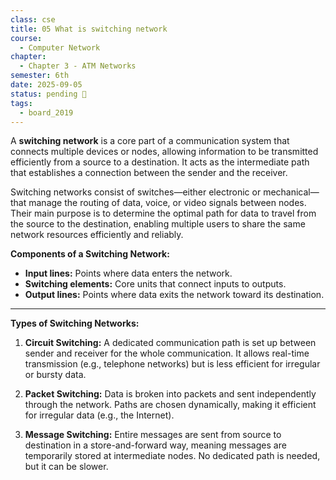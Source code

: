 ```yaml
---
class: cse
title: 05 What is switching network
course:
  - Computer Network
chapter:
  - Chapter 3 - ATM Networks
semester: 6th
date: 2025-09-05
status: pending 🛑
tags:
  - board_2019
---
```


A **switching network** is a core part of a communication system that connects multiple devices or nodes, allowing information to be transmitted efficiently from a source to a destination. It acts as the intermediate path that establishes a connection between the sender and the receiver.

Switching networks consist of switches—either electronic or mechanical—that manage the routing of data, voice, or video signals between nodes. Their main purpose is to determine the optimal path for data to travel from the source to the destination, enabling multiple users to share the same network resources efficiently and reliably.

**Components of a Switching Network:**

- **Input lines:** Points where data enters the network.    
- **Switching elements:** Core units that connect inputs to outputs.    
- **Output lines:** Points where data exits the network toward its destination.

---

**Types of Switching Networks:**

1. **Circuit Switching:** A dedicated communication path is set up between sender and receiver for the whole communication. It allows real-time transmission (e.g., telephone networks) but is less efficient for irregular or bursty data.
    
2. **Packet Switching:** Data is broken into packets and sent independently through the network. Paths are chosen dynamically, making it efficient for irregular data (e.g., the Internet).
    
3. **Message Switching:** Entire messages are sent from source to destination in a store-and-forward way, meaning messages are temporarily stored at intermediate nodes. No dedicated path is needed, but it can be slower.
